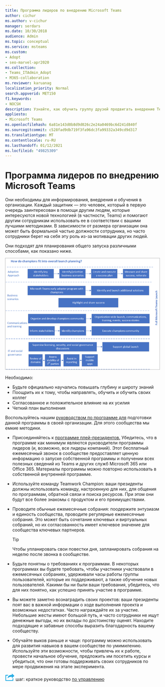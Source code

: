 ```yaml
---
title: Программа лидеров по внедрению Microsoft Teams
author: cichur
ms.author: v-cichur
manager: serdars
ms.date: 10/30/2018
audience: Admin
ms.topic: conceptual
ms.service: msteams
ms.custom:
- Adopt
- seo-marvel-apr2020
ms.collection:
- Teams_ITAdmin_Adopt
- M365-collaboration
ms.reviewer: karuanag
localization_priority: Normal
search.appverid: MET150
f1.keywords:
- NOCSH
description: Узнайте, как обучить группу друзей продвигать внедрение Teams путем информирования, принятия и обучения в организации.
appliesto:
- Microsoft Teams
ms.openlocfilehash: 6a81e143d0b8d9d026c2e24a0469bc6d241d840f
ms.sourcegitcommit: c528fad9db719f3fa96dc3fa99332a349cd9d317
ms.translationtype: MT
ms.contentlocale: ru-RU
ms.lasthandoff: 01/12/2021
ms.locfileid: "49825309"
---
```

# <a name="create-your-champions-program-for-microsoft-teams"></a>Программа лидеров по внедрению Microsoft Teams

Они необходимы для информирования, внедрения и обучения в организации. Каждый защитник — это человек, который в первую очередь заинтересован в помощи другим людям, которые интересуются новой технологией (в частности, Teams) и помогают другим сотрудникам использовать ее в соответствии с вашими лучшими методиками. В зависимости от размера организации она может быть формальной частью должности сотрудника, но часто сотрудники берет на себя эту роль из-за мотивации других людей.

Они подходят для планирования общего запуска различными способами, как показано ниже.

![Иллюстрация планирования запуска для images](media/teams-adoption-champions.png)

Необходимо:

- Будьте официально научались повышать глубину и широту знаний
- Поощрить их к тому, чтобы направлять, обучить и обучить своих коллег
- Согласованное и положительное влияние на их усилия
- Четкий план выполнения

Воспользуйтесь нашим [руководством по программе для](https://go.microsoft.com/fwlink/?linkid=854665) подготовки данной программы в своей организации. Для этого сообщества мы емкие методики.

- Присоединяйтесь к [программе плей-президентов.](https://aka.ms/O365Champions) Убедитесь, что в программе как минимум являются руководители программы лидеров (и, возможно, все лидеры компаний). Этот бесплатный ежемесячный звонок в сообществе предоставляет ценную информацию о запуске собственной программы и получении всех полезных сведений из Teams и других служб Microsoft 365 или Office 365. Материалы программы можно повторно использовать в собственной внутренней программе.

- Используйте команду Teamwork Champion: ваши президенты должны использовать команду, настроенную для них, для общения по программам, обратной связи и поиска ресурсов.  При этом они будут все более знакомы с продуктом и его преимуществами.

- Проводите обычные ежемесячные собрания: поодержите энтузиазм и единость сообщества, проводите регулярные ежемесячные собрания. Это может быть сочетание ключевых и виртуальных собраний, но их согласованность имеет ключевое значение для сообщества ключевых партнеров.

    > [!TIP]
    > Чтобы упланировать свои повестки дня, запланировать собрания на неделю после звонка в сообществе. 

- Будьте понятны о требованиях к программам. В некоторых программах вы будете требовать, чтобы участники участвовали в ежемесячных собраниях, удерживали часы работы группы пользователей, которые их поддерживают, а также обучение новых пользователей. Какими бы ни были ваши требования, убедитесь, что для них понятно, как успешно принять участие в программе.

- Вы можете заметно вознаградить своих проектов: ваши президенты поят вас в важной информации о ходе выполнения проекта и возможных недостатках. Часто награждайте их за участие. Небольшие жесты имеют большой путь, и часто сотрудники не ищут денежные выгоды, но их вклады по достоинству оценят. Находите подходящие и забавные способы выразить благодарность вашему сообществу. 

- Обучайте выков раньше и чаще: программу можно использовать для развития навыков в вашем сообществе по умимилению. Используйте эти возможности, чтобы привлечь их к работе, провести начальное обучение, предложить им посетить курсы и убедиться, что они готовы поддерживать своих сотрудников по мере продвижения на этапе эксперимента.  

![Значок, представляющий следующий ](media/teams-adoption-next-icon.png) шаг: краткое руководство [по управлению](teams-adoption-governance-quick-start.md)

